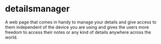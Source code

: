 # detailsmanager
A web page that comes in handy to manage your details and give access to them independent of the device you are using and gives the users more freedom to access their notes or any kind of details anywhere across the world.
